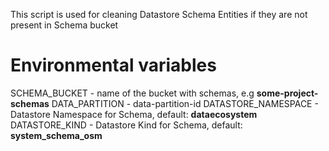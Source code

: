 This script is used for cleaning Datastore Schema Entities if they are not present in Schema bucket


# Environmental variables

SCHEMA_BUCKET - name of the bucket with schemas, e.g __some-project-schemas__
DATA_PARTITION - data-partition-id
DATASTORE_NAMESPACE - Datastore Namespace for Schema, default: __dataecosystem__
DATASTORE_KIND - Datastore Kind for Schema, default: __system_schema_osm__

